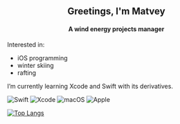 <h2 align="center">Greetings, I'm Matvey 

<!---<img src="https://github.com/blackcater/blackcater/raw/main/images/Hi.gif" height="28"/></h2> --->

<!---
![Metrics](https://metrics.lecoq.io/pavlomat?template=classic&base.indepth=false&base.hireable=false&config.timezone=Europe%2FMoscow)
--->

<h4 align="center">A wind energy projects manager</h4>

Interested in:
  - iOS programming
  - winter skiing
  - rafting
  
I’m currently learning Xcode and Swift with its derivatives.  

![Swift](https://img.shields.io/badge/swift-orange?style=for-the-badge&logo=swift&logoColor=white) ![Xcode](https://img.shields.io/badge/Xcode-007ACC?style=for-the-badge&logo=Xcode&logoColor=white) ![macOS](https://img.shields.io/badge/iOS-green?style=for-the-badge&logo=macos&logoColor=F0F0F0) 	![Apple](https://img.shields.io/badge/Apple-gray?style=for-the-badge&logo=apple&logoColor=white)

[![Top Langs](https://github-readme-stats.vercel.app/api/top-langs/?username=pavlomat&layout=compact)](https://github.com/pavlomat/github-readme-stats)

<!---
Pavlomat/Pavlomat is a ✨ special ✨ repository because its `README.md` (this file) appears on your GitHub profile.
You can click the Preview link to take a look at your changes.
--->

